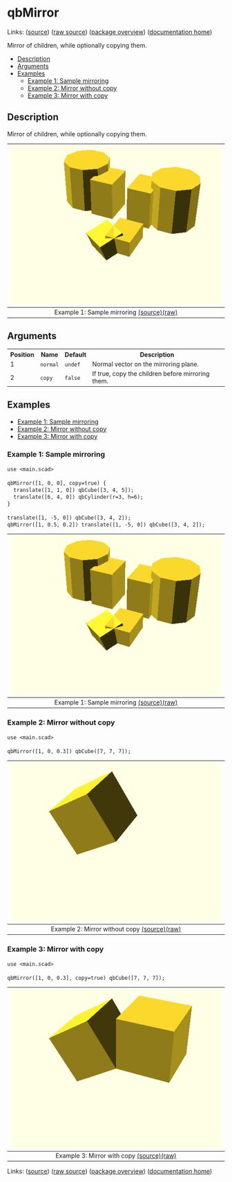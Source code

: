 # qbMirror

Links: ([source](https://github.com/little-blossom/openscad-qbase/blob/master/src/qbMirror.scad)) ([raw source](https://raw.githubusercontent.com/little-blossom/openscad-qbase/master/src/qbMirror.scad)) ([package overview](overview.md)) ([documentation home](../index.md))

Mirror of children, while optionally copying them.

* [Description](#description)
* [Arguments](#arguments)
* [Examples](#examples)
  * [Example 1: Sample mirroring](#example-1-sample-mirroring)
  * [Example 2: Mirror without copy](#example-2-mirror-without-copy)
  * [Example 3: Mirror with copy](#example-3-mirror-with-copy)

## Description


Mirror of children, while optionally copying them.

| [![summary-example](qbMirror.md-media/summary-example.png "summary-example")](https://github.com/little-blossom/openscad-qbase/blob/master/docs/generated/qbMirror.md-media/summary-example.png) |
| :---: |
|Example 1: Sample mirroring [(source)](https://github.com/little-blossom/openscad-qbase/blob/master/docs/generated/qbMirror.md-media/summary-example.scad)[(raw)](https://raw.githubusercontent.com/little-blossom/openscad-qbase/master/docs/generated/qbMirror.md-media/summary-example.scad)|



## Arguments

<table>
<tr><th>Position</th><th>Name</th><th>Default</th><th>Description</th></tr>
<tr><td>1</td><td><code>normal</code></td><td><code>undef</code></td><td>Normal vector on the mirroring plane.</td></tr>
<tr><td>2</td><td><code>copy</code></td><td><code>false</code></td><td>If true, copy the children before mirroring them.</td></tr>
</table>

## Examples

* [Example 1: Sample mirroring](#example-1-sample-mirroring)
* [Example 2: Mirror without copy](#example-2-mirror-without-copy)
* [Example 3: Mirror with copy](#example-3-mirror-with-copy)

### Example 1: Sample mirroring


```openscad
use <main.scad>

qbMirror([1, 0, 0], copy=true) {
  translate([1, 1, 0]) qbCube([3, 4, 5]);
  translate([6, 4, 0]) qbCylinder(r=3, h=6);
}

translate([1, -5, 0]) qbCube([3, 4, 2]);
qbMirror([1, 0.5, 0.2]) translate([1, -5, 0]) qbCube([3, 4, 2]);
```
| [![summary-example](qbMirror.md-media/summary-example.png "summary-example")](https://github.com/little-blossom/openscad-qbase/blob/master/docs/generated/qbMirror.md-media/summary-example.png) |
| :---: |
|Example 1: Sample mirroring [(source)](https://github.com/little-blossom/openscad-qbase/blob/master/docs/generated/qbMirror.md-media/summary-example.scad)[(raw)](https://raw.githubusercontent.com/little-blossom/openscad-qbase/master/docs/generated/qbMirror.md-media/summary-example.scad)|


### Example 2: Mirror without copy


```openscad
use <main.scad>

qbMirror([1, 0, 0.3]) qbCube([7, 7, 7]);
```
| [![openscad-2](qbMirror.md-media/openscad-2.png "openscad-2")](https://github.com/little-blossom/openscad-qbase/blob/master/docs/generated/qbMirror.md-media/openscad-2.png) |
| :---: |
|Example 2: Mirror without copy [(source)](https://github.com/little-blossom/openscad-qbase/blob/master/docs/generated/qbMirror.md-media/openscad-2.scad)[(raw)](https://raw.githubusercontent.com/little-blossom/openscad-qbase/master/docs/generated/qbMirror.md-media/openscad-2.scad)|


### Example 3: Mirror with copy


```openscad
use <main.scad>

qbMirror([1, 0, 0.3], copy=true) qbCube([7, 7, 7]);
```
| [![openscad-3](qbMirror.md-media/openscad-3.png "openscad-3")](https://github.com/little-blossom/openscad-qbase/blob/master/docs/generated/qbMirror.md-media/openscad-3.png) |
| :---: |
|Example 3: Mirror with copy [(source)](https://github.com/little-blossom/openscad-qbase/blob/master/docs/generated/qbMirror.md-media/openscad-3.scad)[(raw)](https://raw.githubusercontent.com/little-blossom/openscad-qbase/master/docs/generated/qbMirror.md-media/openscad-3.scad)|


Links: ([source](https://github.com/little-blossom/openscad-qbase/blob/master/src/qbMirror.scad)) ([raw source](https://raw.githubusercontent.com/little-blossom/openscad-qbase/master/src/qbMirror.scad)) ([package overview](overview.md)) ([documentation home](../index.md))
